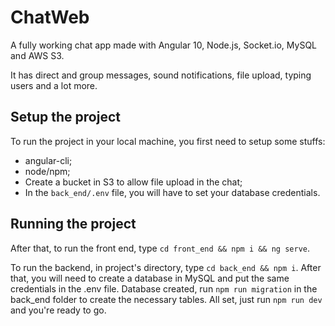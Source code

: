 # ChatWeb
A fully working chat app made with Angular 10, Node.js, Socket.io, MySQL and AWS S3.

It has direct and group messages, sound notifications, file upload, typing users and a lot more.

## Setup the project

To run the project in your local machine, you first need to setup some stuffs:

- angular-cli;
- node/npm;
- Create a bucket in S3 to allow file upload in the chat;
- In the `back_end/.env` file, you will have to set your database credentials.

## Running the project

After that, to run the front end, type `cd front_end && npm i && ng serve`.

To run the backend, in project's directory, type `cd back_end && npm i`.
After that, you will need to create a database in MySQL and put the same credentials in the .env file.
Database created, run `npm run migration` in the back_end folder to create the necessary tables.
All set, just run `npm run dev` and you're ready to go.
